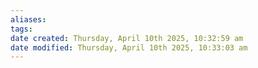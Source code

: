 ```yaml
---
aliases: 
tags: 
date created: Thursday, April 10th 2025, 10:32:59 am
date modified: Thursday, April 10th 2025, 10:33:03 am
---
```

